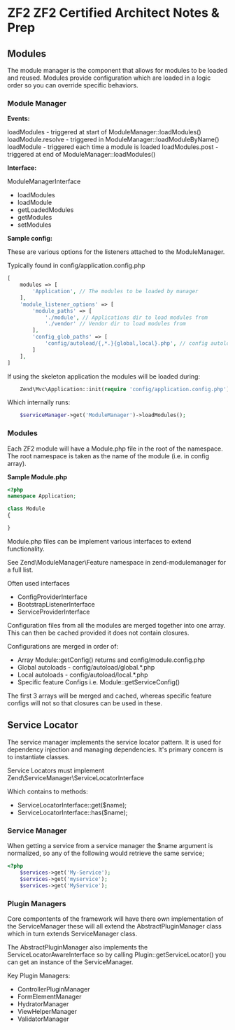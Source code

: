 # ZF2 ZF2 Certified Architect Notes & Prep

## Modules

The module manager is the component that allows for modules to be loaded
and reused. Modules provide configuration which are loaded in a logic
order so you can override specific behaviors.

### Module Manager

**Events:**

loadModules - triggered at start of ModuleManager::loadModules()
loadModule.resolve - triggered in ModuleManager::loadModuleByName()
loadModule - triggered each time a module is loaded
loadModules.post - triggered at end of ModuleManager::loadModules()

**Interface:**

ModuleManagerInterface

* loadModules
* loadModule
* getLoadedModules
* getModules
* setModules

**Sample config:**

These are various options for the listeners attached to the ModuleManager.

Typically found in config/application.config.php

```php
[
    modules => [
        'Application', // The modules to be loaded by manager
    ],
    'module_listener_options' => [
        'module_paths' => [
            './module', // Applications dir to load modules from
            './vendor' // Vendor dir to load modules from
        ],
        'config_glob_paths' => [
            'config/autoload/{,*.}{global,local}.php', // config autoload rule
        ]
    ],
]
```

If using the skeleton application the modules will be loaded during:

```php
    Zend\Mvc\Application::init(require 'config/application.config.php')->run();
```

Which internally runs:

```php
    $serviceManager->get('ModuleManager')->loadModules();
```

### Modules

Each ZF2 module will have a Module.php file in the root of the namespace.
The root namespace is taken as the name of the module (i.e. in config array).

**Sample Module.php**

```php
<?php
namespace Application;

class Module
{

}
```

Module.php files can be implement various interfaces to extend functionality.

See Zend\ModuleManager\Feature namespace in zend-modulemanager for a full list.

Often used interfaces

* ConfigProviderInterface
* BootstrapListenerInterface
* ServiceProviderInterface

Configuration files from all the modules are merged together into one array.
This can then be cached provided it does not contain closures.

Configurations are merged in order of:

* Array Module::getConfig() returns and config/module.config.php
* Global autoloads - config/autoload/global.*.php
* Local autoloads - config/autoload/local.*.php
* Specific feature Configs i.e. Module::getServiceConfig()

The first 3 arrays will be merged and cached, whereas specific feature configs
will not so that closures can be used in these.

## Service Locator

The service manager implements the service locator pattern. It is used for
dependency injection and managing dependencies. It's primary concern is to
instantiate classes.

Service Locators must implement Zend\ServiceManager\ServiceLocatorInterface

Which contains to methods:

* ServiceLocatorInterface::get($name);
* ServiceLocatorInterface::has($name);

### Service Manager

When getting a service from a service manager the $name argument is normalized,
so any of the following would retrieve the same service;

```php
<?php
    $services->get('My-Service');
    $services->get('myservice');
    $services->get('MyService');
```

### Plugin Managers

Core compontents of the framework will have there own implementation of the
ServiceManager these will all extend the AbstractPluginManager class which in
turn extends ServiceManager class.

The AbstractPluginManager also implements the ServiceLocatorAwareInterface so
by calling Plugin::getServiceLocator() you can get an instance of the
ServiceManager.

Key Plugin Managers:

* ControllerPluginManager
* FormElementManager
* HydratorManager
* ViewHelperManager
* ValidatorManager
